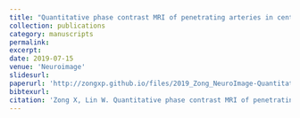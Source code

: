 ```yaml
---
title: "Quantitative phase contrast MRI of penetrating arteries in centrum semiovale at 7T"
collection: publications
category: manuscripts
permalink:
excerpt:
date: 2019-07-15
venue: 'Neuroimage'
slidesurl:
paperurl: 'http://zongxp.github.io/files/2019_Zong_NeuroImage-Quantitative phase contrast MRI of penetrating arteries in centrum semiovale at 7T.pdf'
bibtexurl:
citation: 'Zong X, Lin W. Quantitative phase contrast MRI of penetrating arteries in centrum semiovale at 7T. Neuroimage. 2019 Jul 15;195:463-474. doi: 10.1016/j.neuroimage.2019.03.059. Epub 2019 Mar 29. PMID: 30935910.'
---
```

